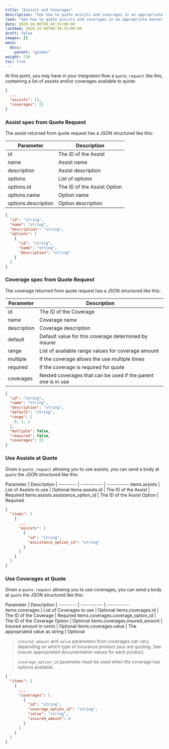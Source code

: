 ```yaml
---
title: "Assists and Coverages"
description: "See how to quote assists and coverages in an appropriate manner."
lead: "See how to quote assists and coverages in an appropriate manner. This resources are important to determine the value of the quote itself."
date: 2020-10-06T08:49:31+00:00
lastmod: 2020-10-06T08:49:31+00:00
draft: false
images: []
menu:
  docs:
    parent: "guides"
weight: 730
toc: true
---
```


At this point, you may have in your integration flow a `quote_request` like this, containing a 
list of assists and/or coverages available to quote:

```json
{
  ...
  "assists": [],
  "coverages": []
}
```

### Assist spec from Quote Request

The assist returned from quote request has a JSON structured like this:

Parameter | Description
--------- | -----------
id | The ID of the Assist
name | Assist name
description | Assist description
options | List of options
options.id | The ID of the Assist Option
options.name | Option name
options.description | Option description

```json
{
  "id": "string",
  "name": "string",
  "description": "string",
  "options": [
    {
      "id": "string",
      "name": "string",
      "description": "string"
    }
  ]
}
```

### Coverage spec from Quote Request

The coverage returned from quote request has a JSON structured like this:

Parameter | Description
--------- | -----------
id | The ID of the Coverage
name | Coverage name
description | Coverage description
default | Default value for this coverage determined by insurer
range | List of available range values for coverage amount
multiple | If the coverage allows the use multiple times
required | If the coverage is required for quote
coverages | Nested coverages that can be used if the parent one is in use

```json
{
  "id": "string",
  "name": "string",
  "description": "string",
  "default": "string",
  "range": [
    0, 1, 2
  ],
  "multiple": false,
  "required": false,
  "coverages": []
}
```

### Use Assists at Quote

Given a `quote_request` allowing you to use assists, you can send a body at `quote` the JSON structured like this:

Parameter | Description |
--------- | ----------- | -----------
items.assists | List of Assists to use | Optional
items.assists.id | The ID of the Assist | Required
items.assists.assistance_option_id | The ID of the Assist Option | Required

```json
{
  "items": [
    {
      ...
      "assists": [
        {
          "id": "string",
          "assistance_option_id": "string"
        }
      ]
    }
  ]
}
```

### Use Coverages at Quote

Given a `quote_request` allowing you to use coverages, you can send a body at `quote` the JSON structured like this:

Parameter | Description |
--------- | ----------- | -----------
items.coverages | List of Coverages to use | Optional
items.coverages.id | The ID of the Coverage | Required
items.coverages.coverage_option_id | The ID of the Coverage Option | Optional
items.coverages.insured_amount | Insured amount in cents | Optional
items.coverages.value | The appropriated value as string | Optional

> `insured_amount` and `value` parameters from coverages can vary depending on which type of insurance product your are quoting. See insurer appropriated documentation values for each product.

> `coverage_option_id` parameter must be used when the coverage has options available.

```json
{
  "items": [
    {
      ...
      "coverages": [
        {
          "id": "string",
          "coverage_option_id": "string",
          "value": "string",
          "insured_amount": 0
        }
      ]
    }
  ]
}
```
